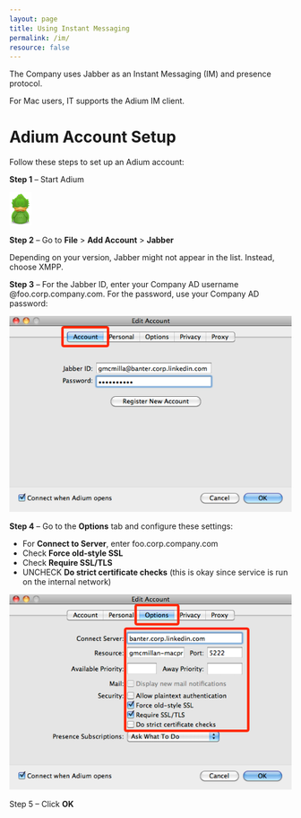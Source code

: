 ```yaml
---
layout: page
title: Using Instant Messaging
permalink: /im/
resource: false
---
```


The Company uses Jabber as an Instant Messaging (IM) and presence protocol. 

For Mac users, IT supports the Adium IM client.

# Adium Account Setup

Follow these steps to set up an Adium account:

**Step 1** – Start Adium

![](../images/s3.png)

**Step 2** – Go to **File** > **Add Account** > **Jabber**

Depending on your version, Jabber might not appear in the list. Instead, choose XMPP.

**Step 3** – For the Jabber ID, enter your Company AD username @foo.corp.company.com. For the password, use your Company AD password:

![](../images/s1.png)

**Step 4** – Go to the **Options** tab and configure these settings:

* For **Connect to Server**, enter foo.corp.company.com
* Check **Force old-style SSL**
* Check **Require SSL/TLS**
* UNCHECK **Do strict certificate checks** (this is okay since service is run on the internal network)

![](../images/s2.png)

Step 5 – Click **OK**